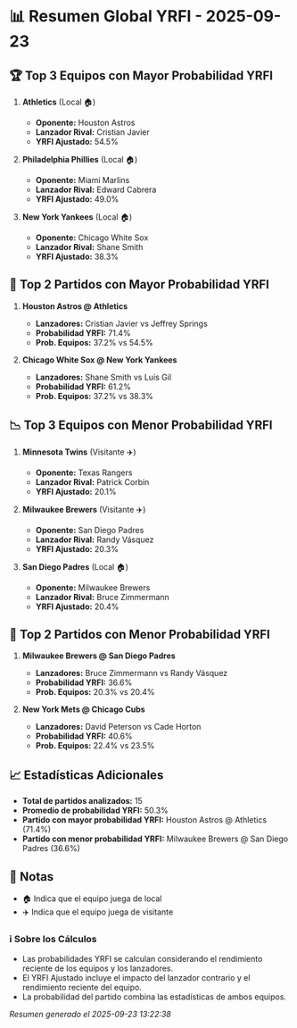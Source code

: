 # 📊 Resumen Global YRFI - 2025-09-23

## 🏆 Top 3 Equipos con Mayor Probabilidad YRFI

1. **Athletics** (Local 🏠)
   - **Oponente:** Houston Astros
   - **Lanzador Rival:** Cristian Javier
   - **YRFI Ajustado:** 54.5%

2. **Philadelphia Phillies** (Local 🏠)
   - **Oponente:** Miami Marlins
   - **Lanzador Rival:** Edward Cabrera
   - **YRFI Ajustado:** 49.0%

3. **New York Yankees** (Local 🏠)
   - **Oponente:** Chicago White Sox
   - **Lanzador Rival:** Shane Smith
   - **YRFI Ajustado:** 38.3%

## 🎯 Top 2 Partidos con Mayor Probabilidad YRFI

1. **Houston Astros @ Athletics**
   - **Lanzadores:** Cristian Javier vs Jeffrey Springs
   - **Probabilidad YRFI:** 71.4%
   - **Prob. Equipos:** 37.2% vs 54.5%

2. **Chicago White Sox @ New York Yankees**
   - **Lanzadores:** Shane Smith vs Luis Gil
   - **Probabilidad YRFI:** 61.2%
   - **Prob. Equipos:** 37.2% vs 38.3%

## 📉 Top 3 Equipos con Menor Probabilidad YRFI

1. **Minnesota Twins** (Visitante ✈️)
   - **Oponente:** Texas Rangers
   - **Lanzador Rival:** Patrick Corbin
   - **YRFI Ajustado:** 20.1%

2. **Milwaukee Brewers** (Visitante ✈️)
   - **Oponente:** San Diego Padres
   - **Lanzador Rival:** Randy Vásquez
   - **YRFI Ajustado:** 20.3%

3. **San Diego Padres** (Local 🏠)
   - **Oponente:** Milwaukee Brewers
   - **Lanzador Rival:** Bruce Zimmermann
   - **YRFI Ajustado:** 20.4%

## 🛑 Top 2 Partidos con Menor Probabilidad YRFI

1. **Milwaukee Brewers @ San Diego Padres**
   - **Lanzadores:** Bruce Zimmermann vs Randy Vásquez
   - **Probabilidad YRFI:** 36.6%
   - **Prob. Equipos:** 20.3% vs 20.4%

2. **New York Mets @ Chicago Cubs**
   - **Lanzadores:** David Peterson vs Cade Horton
   - **Probabilidad YRFI:** 40.6%
   - **Prob. Equipos:** 22.4% vs 23.5%

## 📈 Estadísticas Adicionales

- **Total de partidos analizados:** 15
- **Promedio de probabilidad YRFI:** 50.3%
- **Partido con mayor probabilidad YRFI:** Houston Astros @ Athletics (71.4%)
- **Partido con menor probabilidad YRFI:** Milwaukee Brewers @ San Diego Padres (36.6%)

## 📝 Notas

- 🏠 Indica que el equipo juega de local
- ✈️ Indica que el equipo juega de visitante

### ℹ️ Sobre los Cálculos
- Las probabilidades YRFI se calculan considerando el rendimiento reciente de los equipos y los lanzadores.
- El YRFI Ajustado incluye el impacto del lanzador contrario y el rendimiento reciente del equipo.
- La probabilidad del partido combina las estadísticas de ambos equipos.

*Resumen generado el 2025-09-23 13:22:38*